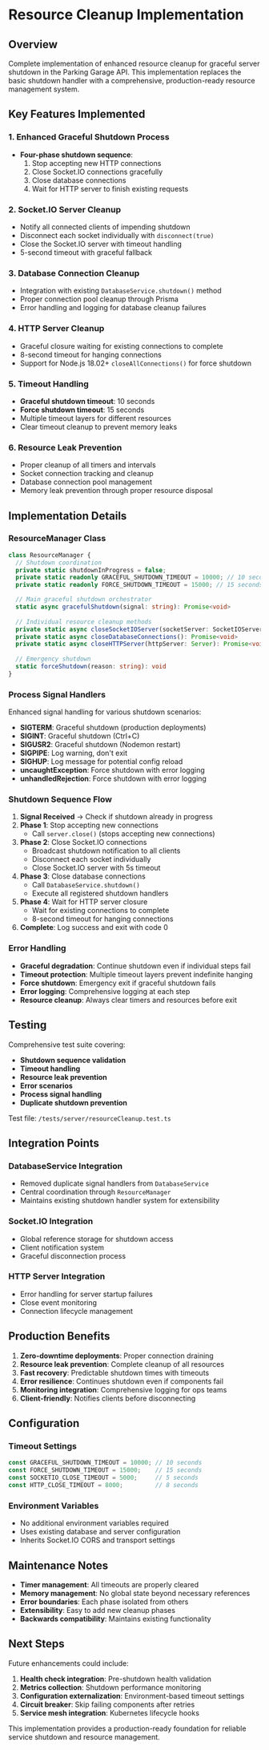 # Resource Cleanup Implementation

## Overview

Complete implementation of enhanced resource cleanup for graceful server shutdown in the Parking Garage API. This implementation replaces the basic shutdown handler with a comprehensive, production-ready resource management system.

## Key Features Implemented

### 1. **Enhanced Graceful Shutdown Process**
- **Four-phase shutdown sequence**:
  1. Stop accepting new HTTP connections
  2. Close Socket.IO connections gracefully
  3. Close database connections  
  4. Wait for HTTP server to finish existing requests

### 2. **Socket.IO Server Cleanup**
- Notify all connected clients of impending shutdown
- Disconnect each socket individually with `disconnect(true)`
- Close the Socket.IO server with timeout handling
- 5-second timeout with graceful fallback

### 3. **Database Connection Cleanup**
- Integration with existing `DatabaseService.shutdown()` method
- Proper connection pool cleanup through Prisma
- Error handling and logging for database cleanup failures

### 4. **HTTP Server Cleanup**  
- Graceful closure waiting for existing connections to complete
- 8-second timeout for hanging connections
- Support for Node.js 18.02+ `closeAllConnections()` for force shutdown

### 5. **Timeout Handling**
- **Graceful shutdown timeout**: 10 seconds
- **Force shutdown timeout**: 15 seconds  
- Multiple timeout layers for different resources
- Clear timeout cleanup to prevent memory leaks

### 6. **Resource Leak Prevention**
- Proper cleanup of all timers and intervals
- Socket connection tracking and cleanup
- Database connection pool management
- Memory leak prevention through proper resource disposal

## Implementation Details

### ResourceManager Class

```typescript
class ResourceManager {
  // Shutdown coordination
  private static shutdownInProgress = false;
  private static readonly GRACEFUL_SHUTDOWN_TIMEOUT = 10000; // 10 seconds
  private static readonly FORCE_SHUTDOWN_TIMEOUT = 15000; // 15 seconds

  // Main graceful shutdown orchestrator
  static async gracefulShutdown(signal: string): Promise<void>
  
  // Individual resource cleanup methods
  private static async closeSocketIOServer(socketServer: SocketIOServer): Promise<void>
  private static async closeDatabaseConnections(): Promise<void>
  private static async closeHTTPServer(httpServer: Server): Promise<void>
  
  // Emergency shutdown
  static forceShutdown(reason: string): void
}
```

### Process Signal Handlers

Enhanced signal handling for various shutdown scenarios:

- **SIGTERM**: Graceful shutdown (production deployments)
- **SIGINT**: Graceful shutdown (Ctrl+C)  
- **SIGUSR2**: Graceful shutdown (Nodemon restart)
- **SIGPIPE**: Log warning, don't exit
- **SIGHUP**: Log message for potential config reload
- **uncaughtException**: Force shutdown with error logging
- **unhandledRejection**: Force shutdown with error logging

### Shutdown Sequence Flow

1. **Signal Received** → Check if shutdown already in progress
2. **Phase 1**: Stop accepting new connections
   - Call `server.close()` (stops accepting new connections)
3. **Phase 2**: Close Socket.IO connections
   - Broadcast shutdown notification to all clients
   - Disconnect each socket individually  
   - Close Socket.IO server with 5s timeout
4. **Phase 3**: Close database connections
   - Call `DatabaseService.shutdown()`
   - Execute all registered shutdown handlers
5. **Phase 4**: Wait for HTTP server closure
   - Wait for existing connections to complete
   - 8-second timeout for hanging connections
6. **Complete**: Log success and exit with code 0

### Error Handling

- **Graceful degradation**: Continue shutdown even if individual steps fail
- **Timeout protection**: Multiple timeout layers prevent indefinite hanging
- **Force shutdown**: Emergency exit if graceful shutdown fails
- **Error logging**: Comprehensive logging at each step
- **Resource cleanup**: Always clear timers and resources before exit

## Testing

Comprehensive test suite covering:

- **Shutdown sequence validation**
- **Timeout handling** 
- **Resource leak prevention**
- **Error scenarios**
- **Process signal handling**
- **Duplicate shutdown prevention**

Test file: `/tests/server/resourceCleanup.test.ts`

## Integration Points

### DatabaseService Integration
- Removed duplicate signal handlers from `DatabaseService` 
- Central coordination through `ResourceManager`
- Maintains existing shutdown handler system for extensibility

### Socket.IO Integration  
- Global reference storage for shutdown access
- Client notification system
- Graceful disconnection process

### HTTP Server Integration
- Error handling for server startup failures
- Close event monitoring
- Connection lifecycle management

## Production Benefits

1. **Zero-downtime deployments**: Proper connection draining
2. **Resource leak prevention**: Complete cleanup of all resources
3. **Fast recovery**: Predictable shutdown times with timeouts
4. **Error resilience**: Continues shutdown even if components fail
5. **Monitoring integration**: Comprehensive logging for ops teams
6. **Client-friendly**: Notifies clients before disconnecting

## Configuration

### Timeout Settings
```typescript
const GRACEFUL_SHUTDOWN_TIMEOUT = 10000; // 10 seconds
const FORCE_SHUTDOWN_TIMEOUT = 15000;    // 15 seconds  
const SOCKETIO_CLOSE_TIMEOUT = 5000;     // 5 seconds
const HTTP_CLOSE_TIMEOUT = 8000;         // 8 seconds
```

### Environment Variables
- No additional environment variables required
- Uses existing database and server configuration
- Inherits Socket.IO CORS and transport settings

## Maintenance Notes

- **Timer management**: All timeouts are properly cleared
- **Memory management**: No global state beyond necessary references
- **Error boundaries**: Each phase isolated from others
- **Extensibility**: Easy to add new cleanup phases
- **Backwards compatibility**: Maintains existing functionality

## Next Steps

Future enhancements could include:

1. **Health check integration**: Pre-shutdown health validation
2. **Metrics collection**: Shutdown performance monitoring
3. **Configuration externalization**: Environment-based timeout settings
4. **Circuit breaker**: Skip failing components after retries
5. **Service mesh integration**: Kubernetes lifecycle hooks

This implementation provides a production-ready foundation for reliable service shutdown and resource management.